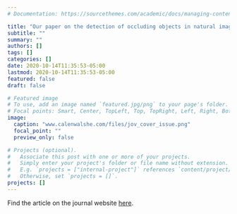 ```yaml
---
# Documentation: https://sourcethemes.com/academic/docs/managing-content/

title: "Our paper on the detection of occluding objects in natural images is published in the December issue of the Journal of Vision."
subtitle: ""
summary: ""
authors: []
tags: []
categories: []
date: 2020-10-14T11:35:53-05:00
lastmod: 2020-10-14T11:35:53-05:00
featured: false
draft: false

# Featured image
# To use, add an image named `featured.jpg/png` to your page's folder.
# Focal points: Smart, Center, TopLeft, Top, TopRight, Left, Right, BottomLeft, Bottom, BottomRight.
image:
  caption: "www.calenwalshe.com/files/jov_cover_issue.png"
  focal_point: ""
  preview_only: false

# Projects (optional).
#   Associate this post with one or more of your projects.
#   Simply enter your project's folder or file name without extension.
#   E.g. `projects = ["internal-project"]` references `content/project/deep-learning/index.md`.
#   Otherwise, set `projects = []`.
projects: []
---
```


Find the article on the journal website [here](https://jov.arvojournals.org/article.aspx?articleid=2772102).
